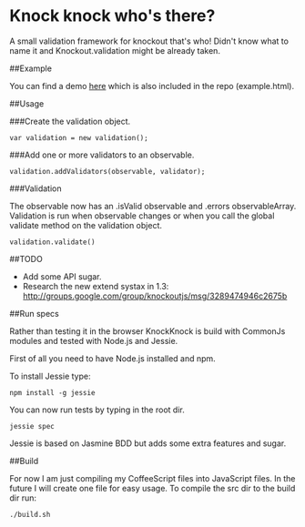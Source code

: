 # Knock knock who's there?

A small validation framework for knockout that's who! Didn't know what to name it and Knockout.validation might be already taken.


##Example

You can find a demo [here](http://knockknock.ep.io/example.html) which is also included in the repo (example.html).


##Usage

###Create the validation object.
  
    var validation = new validation();

###Add one or more validators to an observable.

    validation.addValidators(observable, validator);

###Validation

The observable now has an .isValid observable and .errors observableArray. Validation is run when observable changes or when you call the global validate method on the validation object.

    validation.validate()


##TODO

 - Add some API sugar.
 - Research the new extend systax in 1.3: http://groups.google.com/group/knockoutjs/msg/3289474946c2675b 

##Run specs

Rather than testing it in the browser KnockKnock  is build with CommonJs modules and tested with Node.js and Jessie. 

First of all you need to have Node.js installed and npm. 

To install Jessie type:

    npm install -g jessie


You can now run tests by typing in the root dir.

    jessie spec 

Jessie is based on Jasmine BDD but adds some extra features and sugar.

##Build 

For now I am just compiling my CoffeeScript files into JavaScript files. In the future I will create one file for easy usage. To compile the src dir to the build dir run:

    ./build.sh


